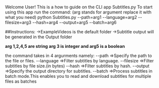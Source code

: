 Welcome User!
This is a how to guide on the CLI app Subtitles.py
To start using this app run the command:
(arg stands for argument replace it with what you need)
python Subtitles.py --path=arg1 --language=arg2 --filesize=arg3 --hash=arg4 --output=arg5 --batch=arg6

##Instructions:
->ExampleVideos is the default folder
->Subtitle output will be generated in the Output folder

**arg 1,2,4,5 are string arg 3 is integer and arg5 is a boolean**

the command takes in 4 argurments namely:
--path =>Specify the path to the file or files.
--language =>Filter subtitles by language.
--filesize =>Filter subtitles by file size.(in bytes)
--hash =>Filter subtitles by hash.
--output =>Specify the output directory for subtitles.
--batch =>Process subtitles in batch mode.This enables you to read and download subtitles for multiple files as batches


